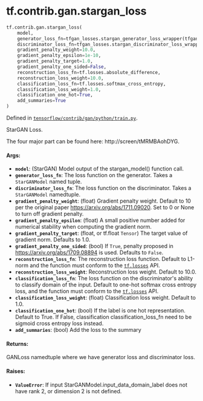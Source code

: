 <div itemscope itemtype="http://developers.google.com/ReferenceObject">
<meta itemprop="name" content="tf.contrib.gan.stargan_loss" />
<meta itemprop="path" content="Stable" />
</div>

# tf.contrib.gan.stargan_loss

``` python
tf.contrib.gan.stargan_loss(
    model,
    generator_loss_fn=tfgan_losses.stargan_generator_loss_wrapper(tfgan_losses_impl.\n    wasserstein_generator_loss),
    discriminator_loss_fn=tfgan_losses.stargan_discriminator_loss_wrapper(tfgan_losses_impl.\n    wasserstein_discriminator_loss),
    gradient_penalty_weight=10.0,
    gradient_penalty_epsilon=1e-10,
    gradient_penalty_target=1.0,
    gradient_penalty_one_sided=False,
    reconstruction_loss_fn=tf.losses.absolute_difference,
    reconstruction_loss_weight=10.0,
    classification_loss_fn=tf.losses.softmax_cross_entropy,
    classification_loss_weight=1.0,
    classification_one_hot=True,
    add_summaries=True
)
```



Defined in [`tensorflow/contrib/gan/python/train.py`](/code/stable/tensorflow/contrib/gan/python/train.py).

StarGAN Loss.

The four major part can be found here: http://screen/tMRMBAohDYG.

#### Args:

* <b>`model`</b>: (StarGAN) Model output of the stargan_model() function call.
* <b>`generator_loss_fn`</b>: The loss function on the generator. Takes a
    `StarGANModel` named tuple.
* <b>`discriminator_loss_fn`</b>: The loss function on the discriminator. Takes a
    `StarGANModel` namedtuple.
* <b>`gradient_penalty_weight`</b>: (float) Gradient penalty weight. Default to 10 per
    the original paper https://arxiv.org/abs/1711.09020. Set to 0 or None to
    turn off gradient penalty.
* <b>`gradient_penalty_epsilon`</b>: (float) A small positive number added for
    numerical stability when computing the gradient norm.
* <b>`gradient_penalty_target`</b>: (float, or tf.float `Tensor`) The target value of
    gradient norm. Defaults to 1.0.
* <b>`gradient_penalty_one_sided`</b>: (bool) If `True`, penalty proposed in
    https://arxiv.org/abs/1709.08894 is used. Defaults to `False`.
* <b>`reconstruction_loss_fn`</b>: The reconstruction loss function. Default to L1-norm
    and the function must conform to the <a href="../../../tf/losses.md"><code>tf.losses</code></a> API.
* <b>`reconstruction_loss_weight`</b>: Reconstruction loss weight. Default to 10.0.
* <b>`classification_loss_fn`</b>: The loss function on the discriminator's ability to
    classify domain of the input. Default to one-hot softmax cross entropy
    loss, and the function must conform to the <a href="../../../tf/losses.md"><code>tf.losses</code></a> API.
* <b>`classification_loss_weight`</b>: (float) Classification loss weight. Default to
    1.0.
* <b>`classification_one_hot`</b>: (bool) If the label is one hot representation.
    Default to True. If False, classification classification_loss_fn need to
    be sigmoid cross entropy loss instead.
* <b>`add_summaries`</b>: (bool) Add the loss to the summary


#### Returns:

GANLoss namedtuple where we have generator loss and discriminator loss.


#### Raises:

* <b>`ValueError`</b>: If input StarGANModel.input_data_domain_label does not have rank
  2, or dimension 2 is not defined.